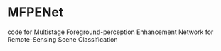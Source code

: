 # MFPENet
code for Multistage Foreground-perception Enhancement Network for Remote-Sensing Scene Classification
